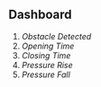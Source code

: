 <!DOCTYPE html>
<html>
  <head>
    <h2>Dashboard</h2>
  </head>
  <body>
   <ol>
     <li><I>Obstacle Detected</I></li>
     <li><I>Opening Time</I></li>
     <li><I>Closing Time</I></li>
     <li><I>Pressure Rise</I></li>
     <li><I>Pressure Fall</I></li>
   </ol>   
  </body>
</html>
  
